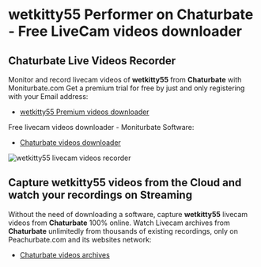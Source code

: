 # wetkitty55 Performer on Chaturbate - Free LiveCam videos downloader

## Chaturbate Live Videos Recorder

Monitor and record livecam videos of **wetkitty55** from **Chaturbate** with Moniturbate.com
Get a premium trial for free by just and only registering with your Email address:
* [wetkitty55 Premium videos downloader](https://moniturbate.com/request-demo-licence-key.html)

Free livecam videos downloader - Moniturbate Software:
* [Chaturbate videos downloader](https://moniturbate.com/moniturbate-download-software.html)

![wetkitty55 livecam videos recorder](https://peachurnet.com/templates/moniturbate-software.png)


## Capture wetkitty55 videos from the Cloud and watch your recordings on Streaming

Without the need of downloading a software, capture **wetkitty55** livecam videos from **Chaturbate** 100% online.
Watch Livecam archives from **Chaturbate** unlimitedly from thousands of existing recordings, only on Peachurbate.com and its websites network:
* [Chaturbate videos archives](https://peachurnet.com/)